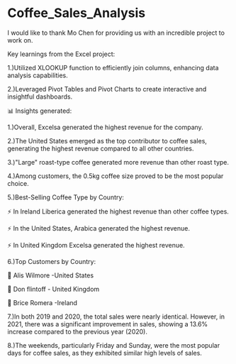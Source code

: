 # Coffee_Sales_Analysis
I would like to thank Mo Chen for providing us with an incredible project to work on.

Key learnings from the Excel project:

1.)Utilized XLOOKUP function to efficiently join columns, enhancing data analysis capabilities.

2.)Leveraged Pivot Tables and Pivot Charts to create interactive and insightful dashboards.

📊 Insights generated:

1.)Overall, Excelsa generated the highest revenue for the company.

2.)The United States emerged as the top contributor to coffee sales, generating the highest revenue compared to all other countries.

3.)"Large" roast-type coffee generated more revenue than other roast type.

4.)Among customers, the 0.5kg coffee size proved to be the most popular choice.

5.)Best-Selling Coffee Type by Country:

⚡ In Ireland Liberica generated the highest revenue than other coffee types.

⚡ In the United States, Arabica generated the highest revenue.

⚡ In United Kingdom Excelsa generated the highest revenue.

6.)Top Customers by Country:

💠 Alis Wilmore -United States

💠 Don flintoff - United Kingdom

💠 Brice Romera -Ireland

7.)In both 2019 and 2020, the total sales were nearly identical. However, in 2021, there was a significant improvement in sales, showing a 13.6% increase compared to the previous year (2020).

8.)The weekends, particularly Friday and Sunday, were the most popular days for coffee sales, as they exhibited similar high levels of sales.
